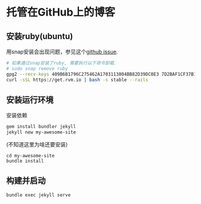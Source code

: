 # 托管在GitHub上的博客

## 安装ruby(ubuntu)

用snap安装会出现问题，参见这个[github issue](https://github.com/eventmachine/eventmachine/issues/881).

```bash
# 如果通过snap安装了ruby, 需要执行以下命令卸载.
# sudo snap remove ruby
gpg2 --recv-keys 409B6B1796C275462A1703113804BB82D39DC0E3 7D2BAF1CF37B13E2069D6956105BD0E739499BDB
curl -sSL https://get.rvm.io | bash -s stable --rails
```

## 安装运行环境

安装依赖
```bash
gem install bundler jekyll
jekyll new my-awesome-site
```
(不知道这里为啥还要安装)
```
cd my-awesome-site
bundle install
```

## 构建并启动

```
bundle exec jekyll serve
```